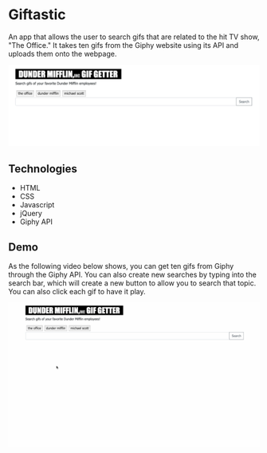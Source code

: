# Giftastic

An app that allows the user to search gifs that are related to the hit TV show, "The Office."
It takes ten gifs from the Giphy website using its API and uploads them onto the webpage.

![alt text](READMEpics/startPage.png)

## Technologies
- HTML
- CSS
- Javascript
- jQuery
- Giphy API

## Demo

As the following video below shows, you can get ten gifs from Giphy through the Giphy API. You can also create new searches by typing into the search bar, which will create a new button to allow you to search that topic. You can also click each gif to have it play.

![alt text](READMEpics/gifGetterDemo.gif)
